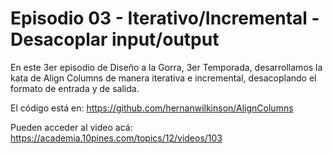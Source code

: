 # Episodio 03 - Iterativo/Incremental - Desacoplar input/output

En este 3er episodio de Diseño a la Gorra, 3er Temporada, desarrollamos la kata de Align Columns de manera iterativa e incremental, desacoplando el formato de entrada y de salida.

El código está en:
https://github.com/hernanwilkinson/AlignColumns

Pueden acceder al video acá: https://academia.10pines.com/topics/12/videos/103
